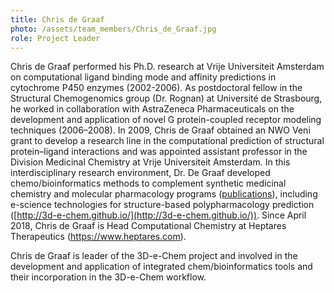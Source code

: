 ```yaml
---
title: Chris de Graaf
photo: /assets/team_members/Chris_de_Graaf.jpg
role: Project Leader
---
```

Chris de Graaf performed his Ph.D. research at Vrije Universiteit Amsterdam on computational ligand binding mode and affinity predictions in cytochrome P450 enzymes (2002-2006). As postdoctoral fellow in the Structural Chemogenomics group (Dr. Rognan) at Université de Strasbourg, he worked in collaboration with AstraZeneca Pharmaceuticals on the development and application of novel G protein-coupled receptor modeling techniques (2006–2008).
In 2009, Chris de Graaf obtained an NWO Veni grant to develop a research line in the computational prediction of structural protein–ligand interactions and was appointed assistant professor in the Division Medicinal Chemistry at Vrije Universiteit Amsterdam. In this interdisciplinary research environment, Dr. De Graaf developed chemo/bioinformatics methods to complement synthetic medicinal chemistry and molecular pharmacology programs ([publications](https://scholar.google.nl/citations?user=Sdri5EkAAAAJ&hl=en)), including e-science technologies for structure-based polypharmacology prediction ([http://3d-e-chem.github.io/](http://3d-e-chem.github.io/)).
Since April 2018, Chris de Graaf is Head Computational Chemistry at Heptares Therapeutics (https://www.heptares.com).

Chris de Graaf is leader of the 3D-e-Chem project and involved in the development and application of integrated chem/bioinformatics tools and their incorporation in the 3D-e-Chem workflow.
